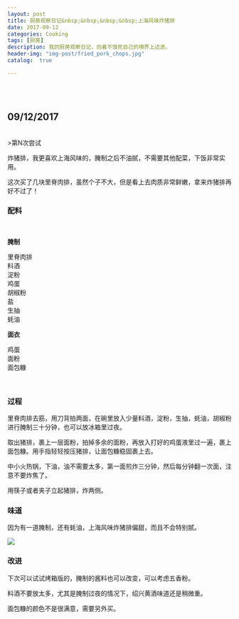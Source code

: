 ```yaml
---
layout: post
title: 厨房观察日记&nbsp;&nbsp;&nbsp;&nbsp;上海风味炸猪排
date: 2017-09-12
categories: Cooking
tags: [厨房]
description: 我的厨房观察日记，向着不饿死自己的境界上迈进。
header-img: "img-post/fried_pork_chops.jpg"
catalog:  true

---
```


 <br />
 <br />
    
    
## 09/12/2017
 <br />
>第N次尝试

炸猪排，我更喜欢上海风味的，腌制之后不油腻，不需要其他配菜，下饭非常实用。

这次买了几块里脊肉排，虽然个子不大，但是看上去肉质非常鲜嫩，拿来炸猪排再好不过了！


### 配料
 <br />
 
**腌制**

里脊肉排 <br />
料酒 <br />
淀粉 <br />
鸡蛋 <br />
胡椒粉 <br />
盐 <br />
生抽<br />
蚝油 <br />


**面衣**

鸡蛋 <br />
面粉 <br />
面包糠

 <br />
 
### 过程

里脊肉排去筋，用刀背拍两面，在碗里放入少量料酒，淀粉，生抽，蚝油，胡椒粉进行腌制三十分钟，也可以放冰箱里过夜。

取出猪排，裹上一层面粉，拍掉多余的面粉，再放入打好的鸡蛋液里过一遍，裹上面包糠。用手指轻轻按压猪排，让面包糠稳固裹上去。

中小火热锅，下油，油不需要太多，第一面煎炸三分钟，然后每分钟翻一次面，注意不要炸焦了。

用筷子或者夹子立起猪排，炸两侧。

### 味道

因为有一道腌制，还有蚝油，上海风味炸猪排偏甜，而且不会特别腻。

![](http://7xlzhh.com1.z0.glb.clouddn.com/post-tonkatsu.jpg)


### 改进

下次可以试试烤箱版的，腌制的酱料也可以改变，可以考虑五香粉。

料酒不要放太多，尤其是腌制过夜的情况下，绍兴黄酒味道还是稍微重。

面包糠的颜色不是很满意，需要另外买。


